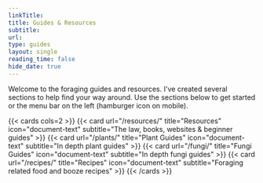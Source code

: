 ```yaml
---
linkTitle: 
title: Guides & Resources
subtitle: 
url:
type: guides
layout: single
reading_time: false
hide_date: true
---
```


Welcome to the foraging guides and resources. 
I've created several sections to help find your way around. Use the sections below to get started or the menu bar on the left (hamburger icon on mobile).


{{< cards cols=2 >}}
  {{< card url="/resources/" title="Resources" icon="document-text" subtitle="The law, books, websites & beginner guides" >}}
  {{< card url="/plants/" title="Plant Guides" icon="document-text" subtitle="In depth plant guides" >}}
  {{< card url="/fungi/" title="Fungi Guides" icon="document-text" subtitle="In depth fungi guides" >}}
  {{< card url="/recipes/" title="Recipes" icon="document-text" subtitle="Foraging related food and booze recipes" >}}
{{< /cards >}}
